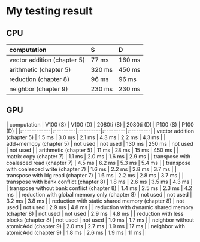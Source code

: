 # My testing result

## CPU
| computation     | S | D |
|:------------|:---------|:---------|
| vector addition (chapter 5) | 77 ms  |  160 ms |
| arithmetic (chapter 5) | 320 ms |  450 ms |
| reduction (chapter 8) | 96 ms |  96 ms |
| neighbor (chapter 9) | 230 ms |  230 ms |

## GPU
| computation     | V100 (S) | V100 (D) | 2080ti (S) | 2080ti (D) | P100 (S) | P100 (D) |
|:------------|:---------|:---------|:---------|:---------|
| vector addition (chapter 5) | 1.5 ms | 3.0 ms |  2.1 ms |  4.3 ms | 2.2 ms |  4.3 ms |
| add+memcpy (chapter 5) | not used | not used | 130 ms  |  250 ms | not used | not used |
| arithmetic (chapter 5) | 11 ms |  28 ms | 15 ms | 450 ms |
| matrix copy (chapter 7) | 1.1 ms |  2.0 ms | 1.6 ms | 2.9 ms |
| transpose with coalesced read (chapter 7) | 4.5 ms |  6.2 ms | 5.3 ms | 5.4 ms |
| transpose with coalesced write (chapter 7) | 1.6 ms |  2.2 ms | 2.8 ms | 3.7 ms |
| transpose with ldg read (chapter 7) | 1.6 ms |  2.2 ms | 2.8 ms | 3.7 ms |
| transpose with bank conflict (chapter 8) | 1.8 ms | 2.6  ms | 3.5 ms | 4.3 ms |
| transpose without bank conflict (chapter 8) | 1.4 ms | 2.5  ms | 2.3 ms | 4.2 ms |
| reduction with global memory only (chapter 8) | not used | not used | 3.2 ms | 3.8 ms |
| reduction with static shared memory (chapter 8) | not used | not used | 2.9 ms | 4.8 ms |
| reduction with dynamic shared memory (chapter 8) | not used | not used | 2.9 ms | 4.8 ms |
| reduction with less blocks (chapter 8) | not used | not used | 1.0 ms | 1.7 ms |
| neighbor without atomicAdd (chapter 9) | 2.0 ms | 2.7  ms | 1.9 ms | 17 ms |
| neighbor with atomicAdd (chapter 9) | 1.8 ms | 2.6  ms | 1.9 ms | 11 ms |

